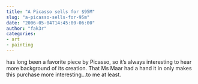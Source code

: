 ```yaml
---
title: "A Picasso sells for $95M"
slug: "a-picasso-sells-for-95m"
date: "2006-05-04T14:45:00-06:00"
author: "fak3r"
categories:
- art
- painting
---
```


 has long been a favorite piece by Picasso, so it’s always interesting to hear more background of its creation. That Ms Maar had a hand it in only makes this purchase more interesting…to me at least.
